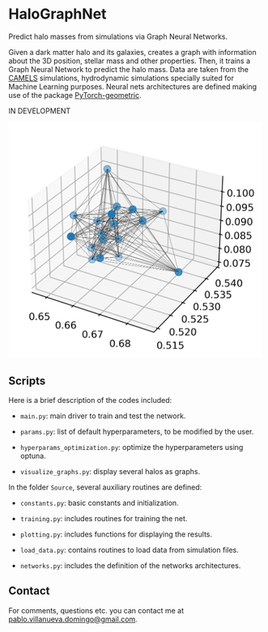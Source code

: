 # HaloGraphNet

Predict halo masses from simulations via Graph Neural Networks.

Given a dark matter halo and its galaxies, creates a graph with information about the 3D position, stellar mass and other properties. Then, it trains a Graph Neural Network to predict the halo mass. Data are taken from the [CAMELS](https://camels.readthedocs.io/en/latest/index.html) simulations, hydrodynamic simulations specially suited for Machine Learning purposes. Neural nets architectures are defined making use of the package [PyTorch-geometric](https://pytorch-geometric.readthedocs.io/en/latest/).


IN DEVELOPMENT

<img src="visualize_graph.png" width="500">

## Scripts

Here is a brief description of the codes included:

- `main.py`: main driver to train and test the network.

- `params.py`: list of default hyperparameters, to be modified by the user.

- `hyperparams_optimization.py`: optimize the hyperparameters using optuna.

- `visualize_graphs.py`: display several halos as graphs.

In the folder `Source`, several auxiliary routines are defined:

* `constants.py`: basic constants and initialization.

* `training.py`: includes routines for training the net.

* `plotting.py`: includes functions for displaying the results.

* `load_data.py`: contains routines to load data from simulation files.

* `networks.py`: includes the definition of the networks architectures.


## Contact

For comments, questions etc. you can contact me at <pablo.villanueva.domingo@gmail.com>.
